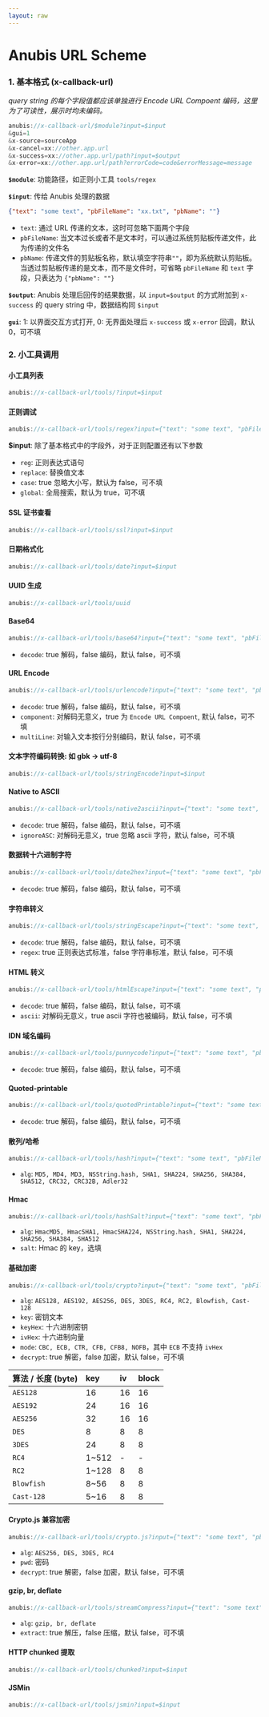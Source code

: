 ```yaml
---
layout: raw
---
```


# Anubis URL Scheme

### 1. 基本格式 (x-callback-url)

*query string 的每个字段值都应该单独进行 Encode URL Compoent 编码，这里为了可读性，展示时均未编码。*

```js
anubis://x-callback-url/$module?input=$input
&gui=1
&x-source=sourceApp
&x-cancel=xx://other.app.url
&x-success=xx://other.app.url/path?input=$output
&x-error=xx://other.app.url/path?errorCode=code&errorMessage=message
```

**`$module`**: 功能路径，如正则小工具 `tools/regex`

**`$input`**: 传给 Anubis 处理的数据
```json
{"text": "some text", "pbFileName": "xx.txt", "pbName": ""}
```
- `text`: 通过 URL 传递的文本，这时可忽略下面两个字段
- `pbFileName`: 当文本过长或者不是文本时，可以通过系统剪贴板传递文件，此为传递的文件名
- `pbName`: 传递文件的剪贴板名称，默认填空字符串`""`，即为系统默认剪贴板。当透过剪贴板传递的是文本，而不是文件时，可省略 `pbFileName` 和 `text` 字段，只表达为 `{"pbName": ""}`

**`$output`**: Anubis 处理后回传的结果数据，以 `input=$output` 的方式附加到 `x-success` 的 query string 中，数据结构同 `$input`

**`gui`**: 1: 以界面交互方式打开, 0: 无界面处理后 `x-success` 或 `x-error` 回调，默认 0，可不填


### 2. 小工具调用

#### 小工具列表
```js
anubis://x-callback-url/tools/?input=$input
```

#### 正则调试
```js
anubis://x-callback-url/tools/regex?input={"text": "some text", "pbFileName": "xx.txt", "pbName": "", "reg": "^abc", "case": true, "global": false, "replace": "00"}
```

**$input**: 除了基本格式中的字段外，对于正则配置还有以下参数 
- `reg`: 正则表达式语句
- `replace`: 替换值文本
- `case`: true 忽略大小写，默认为 false，可不填
- `global`: 全局搜索，默认为 true，可不填


#### SSL 证书查看
```js
anubis://x-callback-url/tools/ssl?input=$input
```

#### 日期格式化
```js
anubis://x-callback-url/tools/date?input=$input
```

#### UUID 生成
```js
anubis://x-callback-url/tools/uuid
```

#### Base64
```js
anubis://x-callback-url/tools/base64?input={"text": "some text", "pbFileName": "xx.txt", "pbName": "", "decode": false}
```
- `decode`: true 解码，false 编码，默认 false，可不填

#### URL Encode
```js
anubis://x-callback-url/tools/urlencode?input={"text": "some text", "pbFileName": "xx.txt", "pbName": "", "decode": false, "component": false, "multiLine": false}
```
- `decode`: true 解码，false 编码，默认 false，可不填
- `component`: 对解码无意义，true 为 `Encode URL Compoent`, 默认 false，可不填
- `multiLine`: 对输入文本按行分别编码，默认 false，可不填


#### 文本字符编码转换: 如 gbk -> utf-8
```js
anubis://x-callback-url/tools/stringEncode?input=$input
```

#### Native to ASCII
```js
anubis://x-callback-url/tools/native2ascii?input={"text": "some text", "pbFileName": "xx.txt", "pbName": "", "decode": false, "ignoreASC": false}
```
- `decode`: true 解码，false 编码，默认 false，可不填
- `ignoreASC`: 对解码无意义，true 忽略 ascii 字符，默认 false，可不填


#### 数据转十六进制字符
```js
anubis://x-callback-url/tools/date2hex?input={"text": "some text", "pbFileName": "xx.txt", "pbName": "", "decode": false}
```
- `decode`: true 解码，false 编码，默认 false，可不填
  

#### 字符串转义
```js
anubis://x-callback-url/tools/stringEscape?input={"text": "some text", "pbFileName": "xx.txt", "pbName": "", "decode": false, "regex": false}
```
- `decode`: true 解码，false 编码，默认 false，可不填
- `regex`: true 正则表达式标准，false 字符串标准，默认 false，可不填
  

#### HTML 转义
```js
anubis://x-callback-url/tools/htmlEscape?input={"text": "some text", "pbFileName": "xx.txt", "pbName": "", "decode": false, "ascii": false}
```
- `decode`: true 解码，false 编码，默认 false，可不填
- `ascii`: 对解码无意义，true ascii 字符也被编码，默认 false，可不填
  

#### IDN 域名编码
```js
anubis://x-callback-url/tools/punnycode?input={"text": "some text", "pbFileName": "xx.txt", "pbName": "", "decode": false}
```
- `decode`: true 解码，false 编码，默认 false，可不填
  

#### Quoted-printable
```js
anubis://x-callback-url/tools/quotedPrintable?input={"text": "some text", "pbFileName": "xx.txt", "pbName": "", "decode": false}
```
- `decode`: true 解码，false 编码，默认 false，可不填
  

#### 散列/哈希
```js
anubis://x-callback-url/tools/hash?input={"text": "some text", "pbFileName": "xx.txt", "pbName": "", "alg": "MD5"}
```
- `alg`: `MD5, MD4, MD3, NSString.hash, SHA1, SHA224, SHA256, SHA384, SHA512, CRC32, CRC32B, Adler32`
  

#### Hmac
```js
anubis://x-callback-url/tools/hashSalt?input={"text": "some text", "pbFileName": "xx.txt", "pbName": "", "alg": "HmacMD5", "salt": "xxx"}
```
- `alg`: `HmacMD5, HmacSHA1, HmacSHA224, NSString.hash, SHA1, SHA224, SHA256, SHA384, SHA512`
- `salt`: Hmac 的 key，选填


#### 基础加密
```js
anubis://x-callback-url/tools/crypto?input={"text": "some text", "pbFileName": "xx.txt", "pbName": "", "alg": "AES128", "key": "xxx", "ivHex": "", "mode": "CBC", "decrypt": false}
```
- `alg`: `AES128, AES192, AES256, DES, 3DES, RC4, RC2, Blowfish, Cast-128`
- `key`: 密钥文本
- `keyHex`: 十六进制密钥
- `ivHex`: 十六进制向量
- `mode`: `CBC, ECB, CTR, CFB, CFB8, NOFB`，其中 `ECB` 不支持 `ivHex`
- `decrypt`: true 解密，false 加密，默认 false，可不填

| 算法 / 长度 (byte) | key | iv | block |
|:-------|:----|:----|:----|
| `AES128` | 16 | 16 | 16 |
| `AES192` | 24 | 16 | 16 |
| `AES256` | 32 | 16 | 16 |
| `DES` | 8 | 8 | 8 |
| `3DES` | 24 | 8 | 8 |
| `RC4` | 1~512 | - | - |
| `RC2` | 1~128 | 8 | 8 |
| `Blowfish` | 8~56 | 8 | 8 |
| `Cast-128` | 5~16 | 8 | 8 |


#### Crypto.js 兼容加密
```js
anubis://x-callback-url/tools/crypto.js?input={"text": "some text", "pbFileName": "xx.txt", "pbName": "", "alg": "AES128", "pwd": "xxx", "decrypt": false}
```
- `alg`: `AES256, DES, 3DES, RC4`
- `pwd`: 密码
- `decrypt`: true 解密，false 加密，默认 false，可不填


#### gzip, br, deflate
```js
anubis://x-callback-url/tools/streamCompress?input={"text": "some text", "pbFileName": "xx.txt", "pbName": "", "alg": "gzip", "extract": false}
```
- `alg`: `gzip, br, deflate`
- `extract`: true 解压，false 压缩，默认 false，可不填


#### HTTP chunked 提取
```js
anubis://x-callback-url/tools/chunked?input=$input
```


#### JSMin
```js
anubis://x-callback-url/tools/jsmin?input=$input
```